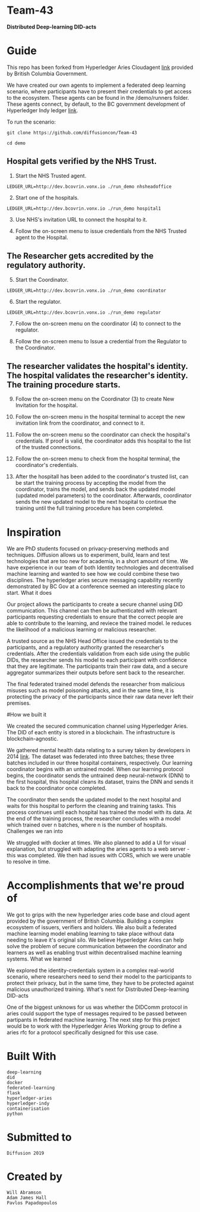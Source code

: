 # Team-43
__Distributed Deep-learning DID-acts__

# Guide

This repo has been forked from Hyperledger Aries Cloudagent [link](https://github.com/hyperledger/aries-cloudagent-python) provided by British Columbia Government. 

We have created our own agents to implement a federated deep learning scenario, where participants have to present their credentials to get access to the ecosystem. These agents can be found in the /demo/runners folder. These agents connect, by default, to the BC government development of Hyperledger Indy ledger [link](http://dev.bcovrin.vonx.io).

To run the scenario:

```
git clone https://github.com/diffusioncon/Team-43

cd demo
```

## Hospital gets verified by the NHS Trust.

1) Start the NHS Trusted agent.
```
LEDGER_URL=http://dev.bcovrin.vonx.io ./run_demo nhsheadoffice
```

2) Start one of the hospitals.
```
LEDGER_URL=http://dev.bcovrin.vonx.io ./run_demo hospital1
```
3) Use NHS's invitation URL to connect the hospital to it.

4) Follow the on-screen menu to issue credentials from the NHS Trusted agent to the Hospital.

## The Researcher gets accredited by the regulatory authority.

5) Start the Coordinator.
```
LEDGER_URL=http://dev.bcovrin.vonx.io ./run_demo coordinator
```

6) Start the regulator.

```
LEDGER_URL=http://dev.bcovrin.vonx.io ./run_demo regulator

```
7) Follow the on-screen menu on the coordinator (4) to connect to the regulator.

8) Follow the on-screen menu to Issue a credential from the Regulator to the Coordinator.


## The researcher validates the hospital's identity. The hospital validates the researcher's identity. The training procedure starts.

9) Follow the on-screen menu on the Coordinator (3) to create New Invitation for the hospital.

10) Follow the on-screen menu in the hospital terminal to accept the new invitation link from the coordinator, and connect to it.

11) Follow the on-screen menu so the coordinator can check the hospital's credentials. If proof is valid, the coordinator adds this hospital to the list of the trusted connections.

12) Follow the on-screen menu to check from the hospital terminal, the coordinator's credentials. 

13) After the hospitall has been added to the coordinator's trusted list, can be start the training process by accepting the model from the coordinator, trains the model, and sends back the updated model (updated model parameters) to the coordinator. Afterwards, coordinator sends the new updated model to the next hospital to continue the training until the full training procedure has been completed.

# Inspiration

We are PhD students focused on privacy-preserving methods and techniques. Diffusion allows us to experiment, build, learn and test technologies that are too new for academia, in a short amount of time. We have experience in our team of both Identity technologies and decentralised machine learning and wanted to see how we could combine these two disciplines. The hyperledger aries secure messaging capability recently demonstrated by BC Gov at a conference seemed an interesting place to start.
What it does

Our project allows the participants to create a secure channel using DID communication. This channel can then be authenticated with relevant participants requesting credentials to ensure that the correct people are able to contribute to the learning, and reviece the trained model. Ie reduces the likelihood of a malicious learning or malicious researcher.

A trusted source as the NHS Head Office issued the credentials to the participants, and a regulatory authority granted the researcher's credentials. After the credentials validation from each side using the public DIDs, the researcher sends his model to each participant with confidence that they are legitimate. The participants train their raw data, and a secure aggregator summarizes their outputs before sent back to the researcher.

The final federated trained model defends the researcher from malicious misuses such as model poisoning attacks, and in the same time, it is protecting the privacy of the participants since their raw data never left their premises.

#How we built it

We created the secured communication channel using Hyperledger Aries. The DID of each entity is stored in a blockchain. The infrastructure is blockchain-agnostic.

We gathered mental health data relating to a survey taken by developers in 2014 [link](https://www.kaggle.com/osmi/mental-health-in-tech-survey). The dataset was federated into three batches; these three batches included in our three hospital containers, respectively. Our learning coordinator begins with an untrained model. When our learning protocol begins, the coordinator sends the untrained deep neural-network (DNN) to the first hospital, this hospital cleans its dataset, trains the DNN and sends it back to the coordinator once completed.

The coordinator then sends the updated model to the next hospital and waits for this hospital to perform the cleaning and training tasks. This process continues until each hospital has trained the model with its data. At the end of the training process, the researcher concludes with a model which trained over n batches, where n is the number of hospitals.
Challenges we ran into

We struggled with docker at times. We also planned to add a UI for visual explanation, but struggled with adapting the aries agents to a web server - this was completed. We then had issues with CORS, which we were unable to resolve in time.

# Accomplishments that we're proud of

We got to grips with the new hyperledger aries code base and cloud agent provided by the government of British Columbia. Building a complex ecosystem of issuers, verifiers and holders. We also built a federated machine learning model enabling learning to take place without data needing to leave it's original silo. We believe Hyperledger Aries can help solve the problem of secure communication between the coordinator and learners as well as enabling trust within decentralised machine learning systems.
What we learned

We explored the identity-credentials system in a complex real-world scenario, where researchers need to send their model to the participants to protect their privacy, but in the same time, they have to be protected against malicious unauthorized training.
What's next for Distributed Deep-learning DID-acts

One of the biggest unknows for us was whether the DIDComm protocol in aries could support the type of messages required to be passed between partipants in federated machine learning. The next step for this project would be to work with the Hyperledger Aries Working group to define a aries rfc for a protocol specifically designed for this use case.

# Built With

    deep-learning
    did
    docker
    federated-learning
    flask
    hyperledger-aries
    hyperledger-indy
    containerisation
    python

# Submitted to

    Diffusion 2019

# Created by

    Will Abramson
    Adam James Hall
    Pavlos Papadopoulos

